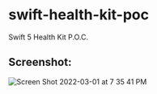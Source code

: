 # swift-health-kit-poc
Swift 5 Health Kit P.O.C.

## Screenshot:
![Screen Shot 2022-03-01 at 7 35 41 PM](https://user-images.githubusercontent.com/1737203/156162817-311d6737-2bda-4dab-9c0e-8bc3e484360c.png)
